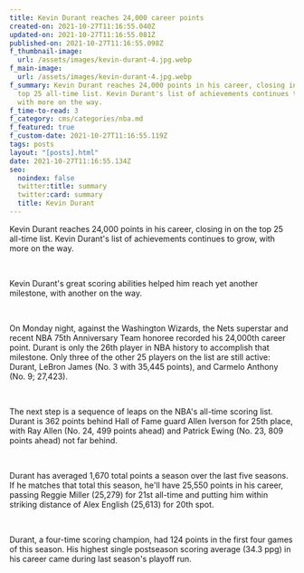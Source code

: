 ```yaml
---
title: Kevin Durant reaches 24,000 career points
created-on: 2021-10-27T11:16:55.040Z
updated-on: 2021-10-27T11:16:55.081Z
published-on: 2021-10-27T11:16:55.098Z
f_thumbnail-image:
  url: /assets/images/kevin-durant-4.jpg.webp
f_main-image:
  url: /assets/images/kevin-durant-4.jpg.webp
f_summary: Kevin Durant reaches 24,000 points in his career, closing in on the
  top 25 all-time list. Kevin Durant's list of achievements continues to grow,
  with more on the way.
f_time-to-read: 3
f_category: cms/categories/nba.md
f_featured: true
f_custom-date: 2021-10-27T11:16:55.119Z
tags: posts
layout: "[posts].html"
date: 2021-10-27T11:16:55.134Z
seo:
  noindex: false
  twitter:title: summary
  twitter:card: summary
  title: Kevin Durant
---
```

Kevin Durant reaches 24,000 points in his career, closing in on the top 25 all-time list. Kevin Durant's list of achievements continues to grow, with more on the way.

 

Kevin Durant's great scoring abilities helped him reach yet another milestone, with another on the way.

 

On Monday night, against the Washington Wizards, the Nets superstar and recent NBA 75th Anniversary Team honoree recorded his 24,000th career point. Durant is only the 26th player in NBA history to accomplish that milestone. Only three of the other 25 players on the list are still active: Durant, LeBron James (No. 3 with 35,445 points), and Carmelo Anthony (No. 9; 27,423).

 

The next step is a sequence of leaps on the NBA's all-time scoring list. Durant is 362 points behind Hall of Fame guard Allen Iverson for 25th place, with Ray Allen (No. 24, 499 points ahead) and Patrick Ewing (No. 23, 809 points ahead) not far behind.

 

Durant has averaged 1,670 total points a season over the last five seasons. If he matches that total this season, he'll have 25,550 points in his career, passing Reggie Miller (25,279) for 21st all-time and putting him within striking distance of Alex English (25,613) for 20th spot. 

 

Durant, a four-time scoring champion, had 124 points in the first four games of this season. His highest single postseason scoring average (34.3 ppg) in his career came during last season's playoff run.